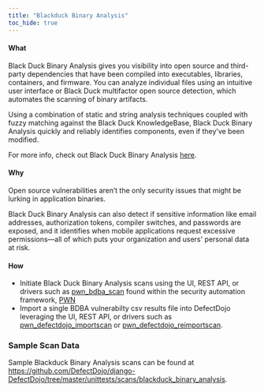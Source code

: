 ```yaml
---
title: "Blackduck Binary Analysis"
toc_hide: true
---
```


#### **What** ####
Black Duck Binary Analysis gives you visibility into open source and third-party dependencies that have been compiled into executables, libraries, containers, and firmware. You can analyze individual files using an intuitive user interface or Black Duck multifactor open source detection, which automates the scanning of binary artifacts.

Using a combination of static and string analysis techniques coupled with fuzzy matching against the Black Duck KnowledgeBase, Black Duck Binary Analysis quickly and reliably identifies components, even if they’ve been modified.

For more info, check out Black Duck Binary Analysis [here](https://www.synopsys.com/software-integrity/software-composition-analysis-tools/binary-analysis.html).

#### **Why** ####
Open source vulnerabilities aren’t the only security issues that might be lurking in application binaries.

Black Duck Binary Analysis can also detect if sensitive information like email addresses, authorization tokens, compiler switches, and passwords are exposed, and it identifies when mobile applications request excessive permissions—all of which puts your organization and users' personal data at risk.

#### **How** ####
* Initiate Black Duck Binary Analysis scans using the UI, REST API, or drivers such as [pwn_bdba_scan](https://github.com/0dayinc/pwn/blob/master/bin/pwn_bdba_scan) found within the security automation framework, [PWN](https://github.com/0dayinc/pwn)
* Import a single BDBA vulnerabilty csv results file into DefectDojo leveraging the UI, REST API, or drivers such as [pwn_defectdojo_importscan](https://github.com/0dayInc/pwn/blob/master/bin/pwn_defectdojo_importscan) or [pwn_defectdojo_reimportscan](https://github.com/0dayInc/pwn/blob/master/bin/pwn_defectdojo_reimportscan).

### Sample Scan Data
Sample Blackduck Binary Analysis scans can be found at https://github.com/DefectDojo/django-DefectDojo/tree/master/unittests/scans/blackduck_binary_analysis.